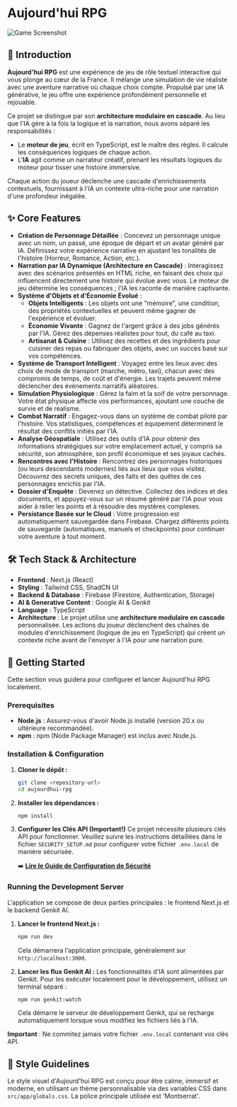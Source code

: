 
# Aujourd'hui RPG

![Game Screenshot](https://storage.googleapis.com/static.aiforge.dev/aujourdhui-rpg-banner.png)

## 📖 Introduction

**Aujourd'hui RPG** est une expérience de jeu de rôle textuel interactive qui vous plonge au cœur de la France. Il mélange une simulation de vie réaliste avec une aventure narrative où chaque choix compte. Propulsé par une IA générative, le jeu offre une expérience profondément personnelle et rejouable.

Ce projet se distingue par son **architecture modulaire en cascade**. Au lieu que l'IA gère à la fois la logique et la narration, nous avons séparé les responsabilités :
-   Le **moteur de jeu**, écrit en TypeScript, est le maître des règles. Il calcule les conséquences logiques de chaque action.
-   L'**IA** agit comme un narrateur créatif, prenant les résultats logiques du moteur pour tisser une histoire immersive.

Chaque action du joueur déclenche une cascade d'enrichissements contextuels, fournissant à l'IA un contexte ultra-riche pour une narration d'une profondeur inégalée.

## ✨ Core Features

*   **Création de Personnage Détaillée** : Concevez un personnage unique avec un nom, un passé, une époque de départ et un avatar généré par IA. Définissez votre expérience narrative en ajustant les tonalités de l'histoire (Horreur, Romance, Action, etc.).
*   **Narration par IA Dynamique (Architecture en Cascade)** : Interagissez avec des scénarios présentés en HTML riche, en faisant des choix qui influencent directement une histoire qui évolue avec vous. Le moteur de jeu détermine les conséquences ; l'IA les raconte de manière captivante.
*   **Système d'Objets et d'Économie Évolué** :
    *   **Objets Intelligents** : Les objets ont une "mémoire", une condition, des propriétés contextuelles et peuvent même gagner de l'expérience et évoluer.
    *   **Économie Vivante** : Gagnez de l'argent grâce à des jobs générés par l'IA. Gérez des dépenses réalistes pour tout, du café au taxi.
    *   **Artisanat & Cuisine** : Utilisez des recettes et des ingrédients pour cuisiner des repas ou fabriquer des objets, avec un succès basé sur vos compétences.
*   **Système de Transport Intelligent** : Voyagez entre les lieux avec des choix de mode de transport (marche, métro, taxi), chacun avec des compromis de temps, de coût et d'énergie. Les trajets peuvent même déclencher des événements narratifs aléatoires.
*   **Simulation Physiologique** : Gérez la faim et la soif de votre personnage. Votre état physique affecte vos performances, ajoutant une couche de survie et de réalisme.
*   **Combat Narratif** : Engagez-vous dans un système de combat piloté par l'histoire. Vos statistiques, compétences et équipement déterminent le résultat des conflits initiés par l'IA.
*   **Analyse Géospatiale** : Utilisez des outils d'IA pour obtenir des informations stratégiques sur votre emplacement actuel, y compris sa sécurité, son atmosphère, son profil économique et ses joyaux cachés.
*   **Rencontres avec l'Histoire** : Rencontrez des personnages historiques (ou leurs descendants modernes) liés aux lieux que vous visitez. Découvrez des secrets uniques, des faits et des quêtes de ces personnages enrichis par l'IA.
*   **Dossier d'Enquête** : Devenez un détective. Collectez des indices et des documents, et appuyez-vous sur un résumé généré par l'IA pour vous aider à relier les points et à résoudre des mystères complexes.
*   **Persistance Basée sur le Cloud** : Votre progression est automatiquement sauvegardée dans Firebase. Chargez différents points de sauvegarde (automatiques, manuels et checkpoints) pour continuer votre aventure à tout moment.

## 🛠️ Tech Stack & Architecture

*   **Frontend** : Next.js (React)
*   **Styling** : Tailwind CSS, ShadCN UI
*   **Backend & Database** : Firebase (Firestore, Authentication, Storage)
*   **AI & Generative Content** : Google AI & Genkit
*   **Language** : TypeScript
*   **Architecture** : Le projet utilise une **architecture modulaire en cascade** personnalisée. Les actions du joueur déclenchent des chaînes de modules d'enrichissement (logique de jeu en TypeScript) qui créent un contexte riche avant de l'envoyer à l'IA pour une narration pure.

## 🚀 Getting Started

Cette section vous guidera pour configurer et lancer Aujourd'hui RPG localement.

### Prerequisites

*   **Node.js** : Assurez-vous d'avoir Node.js installé (version 20.x ou ultérieure recommandée).
*   **npm** : npm (Node Package Manager) est inclus avec Node.js.

### Installation & Configuration

1.  **Cloner le dépôt :**
    ```bash
    git clone <repository-url>
    cd aujourdhui-rpg
    ```
2.  **Installer les dépendances :**
    ```bash
    npm install
    ```
3.  **Configurer les Clés API (Important!)**
    Ce projet nécessite plusieurs clés API pour fonctionner. Veuillez suivre les instructions détaillées dans le fichier `SECURITY_SETUP.md` pour configurer votre fichier `.env.local` de manière sécurisée.
    
    ➡️ **[Lire le Guide de Configuration de Sécurité](SECURITY_SETUP.md)**

### Running the Development Server

L'application se compose de deux parties principales : le frontend Next.js et le backend Genkit AI.

1.  **Lancer le frontend Next.js :**
    ```bash
    npm run dev
    ```
    Cela démarrera l'application principale, généralement sur `http://localhost:3000`.

2.  **Lancer les flux Genkit AI :**
    Les fonctionnalités d'IA sont alimentées par Genkit. Pour les exécuter localement pour le développement, utilisez un terminal séparé :
    ```bash
    npm run genkit:watch
    ```
    Cela démarre le serveur de développement Genkit, qui se recharge automatiquement lorsque vous modifiez les fichiers liés à l'IA.

**Important** : Ne commitez jamais votre fichier `.env.local` contenant vos clés API.

## 🎨 Style Guidelines

Le style visuel d'Aujourd'hui RPG est conçu pour être calme, immersif et moderne, en utilisant un thème personnalisable via des variables CSS dans `src/app/globals.css`. La police principale utilisée est 'Montserrat'.
